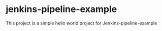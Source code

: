 # jenkins-pipeline-example
This project is a simple hello world project for Jenkins-pipeline-example
